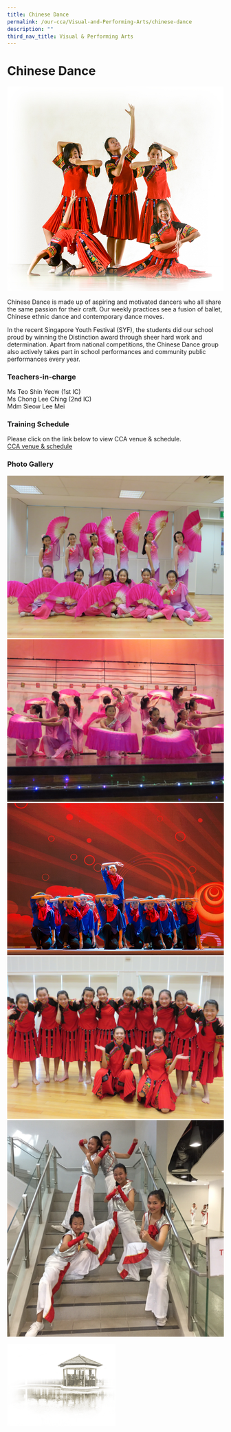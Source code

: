 ```yaml
---
title: Chinese Dance
permalink: /our-cca/Visual-and-Performing-Arts/chinese-dance
description: ""
third_nav_title: Visual & Performing Arts
---
```

# Chinese Dance

![](/images/Chinese%20Dance.jpg)

Chinese Dance is made up of aspiring and motivated dancers who all share the same passion for their craft. Our weekly practices see a fusion of ballet, Chinese ethnic dance and contemporary dance moves.

In the recent Singapore Youth Festival (SYF), the students did our school proud by winning the Distinction award through sheer hard work and determination. Apart from national competitions, the Chinese Dance group also actively takes part in school performances and community public performances every year.

### Teachers-in-charge

Ms Teo Shin Yeow (1st IC)   
Ms Chong Lee Ching (2nd IC)   
Mdm Sieow Lee Mei

### Training Schedule
Please click on the link below to view CCA venue & schedule.   
[CCA venue & schedule](https://chungchenghighyishun-moe-edu-sg-admin.cwp.sg/useful-links/parents/cca-venue-n-schedule)

### Photo Gallery

![](/images/ff08ed15e_62561.jpg)
![](/images/817d3fef9_62562.jpg)
![](/images/31c640c39_62563.jpg)
![](/images/27d871817_62564.jpg)
![](/images/8e25cc484_62565.jpg)

<img src="/images/pavilion.png" 
     style="width:50%">